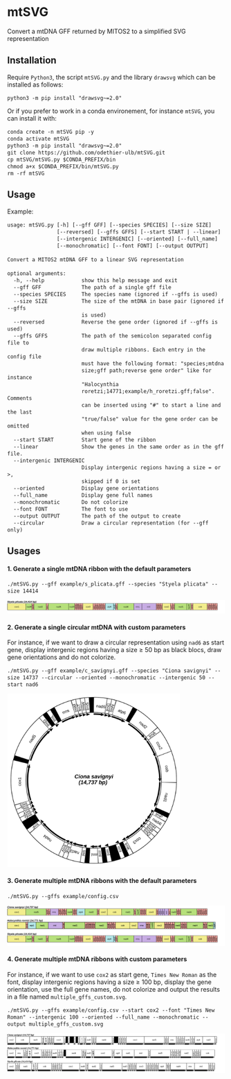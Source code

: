 # mtSVG

Convert a mtDNA GFF returned by MITOS2 to a simplified SVG representation

## Installation

Require `Python3`, the script `mtSVG.py` and the library `drawsvg` which can be installed as follows: 

```
python3 -m pip install "drawsvg~=2.0"
```

Or if you prefer to work in a conda environement, for instance `mtSVG`, you can install it with:

```
conda create -n mtSVG pip -y
conda activate mtSVG
python3 -m pip install "drawsvg~=2.0"
git clone https://github.com/odethier-ulb/mtSVG.git
cp mtSVG/mtSVG.py $CONDA_PREFIX/bin
chmod a+x $CONDA_PREFIX/bin/mtSVG.py
rm -rf mtSVG
```

## Usage

Example:
```
usage: mtSVG.py [-h] [--gff GFF] [--species SPECIES] [--size SIZE]
                [--reversed] [--gffs GFFS] [--start START | --linear]
                [--intergenic INTERGENIC] [--oriented] [--full_name]
                [--monochromatic] [--font FONT] [--output OUTPUT]

Convert a MITOS2 mtDNA GFF to a linear SVG representation

optional arguments:
  -h, --help            show this help message and exit
  --gff GFF             The path of a single gff file
  --species SPECIES     The species name (ignored if --gffs is used)
  --size SIZE           The size of the mtDNA in base pair (ignored if --gffs
                        is used)
  --reversed            Reverse the gene order (ignored if --gffs is used)
  --gffs GFFS           The path of the semicolon separated config file to
                        draw multiple ribbons. Each entry in the config file
                        must have the following format: "species;mtdna
                        size;gff path;reverse gene order" like for instance
                        "Halocynthia
                        roretzi;14771;example/h_roretzi.gff;false". Comments
                        can be inserted using "#" to start a line and the last
                        "true/false" value for the gene order can be omitted
                        when using false
  --start START         Start gene of the ribbon
  --linear              Show the genes in the same order as in the gff file.
  --intergenic INTERGENIC
                        Display intergenic regions having a size = or >,
                        skipped if 0 is set
  --oriented            Display gene orientations
  --full_name           Display gene full names
  --monochromatic       Do not colorize
  --font FONT           The font to use
  --output OUTPUT       The path of the output to create
  --circular            Draw a circular representation (for --gff only)
```

## Usages

#### 1. Generate a single mtDNA ribbon with the default parameters

```
./mtSVG.py --gff example/s_plicata.gff --species "Styela plicata" --size 14414
```

![](doc/single_gff_default.svg)

#### 2. Generate a single circular mtDNA with custom parameters

For instance, if we want to draw a circular representation using `nad6` as start gene, display intergenic regions having a size ≥ 50 bp as black blocs, draw gene orientations and do not colorize.

```
./mtSVG.py --gff example/c_savignyi.gff --species "Ciona savignyi" --size 14737 --circular --oriented --monochromatic --intergenic 50 --start nad6
```

<img src="doc/single_gff_custom.svg" alt="Custom GFF diagram" width="400">

#### 3. Generate multiple mtDNA ribbons with the default parameters

```
./mtSVG.py --gffs example/config.csv
```

![](doc/multiple_gffs_default.svg)

#### 4. Generate multiple mtDNA ribbons with custom parameters

For instance, if we want to use `cox2` as start gene, `Times New Roman` as the font, 
display intergenic regions having a size ≥ 100 bp, display the gene orientation, use the full gene names,
do not colorize and output the results in a file named `multiple_gffs_custom.svg`.

```
./mtSVG.py --gffs example/config.csv --start cox2 --font "Times New Roman" --intergenic 100 --oriented --full_name --monochromatic --output multiple_gffs_custom.svg
```

![](doc/multiple_gffs_custom.svg)
